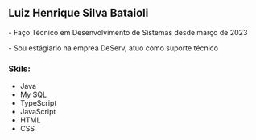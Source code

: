 <h2>Luiz Henrique Silva Bataioli</h2>

<p>- Faço Técnico em Desenvolvimento de Sistemas desde março de 2023</p>
<p>- Sou estágiario na emprea DeServ, atuo como suporte técnico</p>

<h3>Skils:</h3>

<ul>
  <li>Java</li>
  <li>My SQL</li>
  <li>TypeScript</li>
  <li>JavaScript</li>
  <li>HTML</li>
  <li>CSS</li>
</ul>
